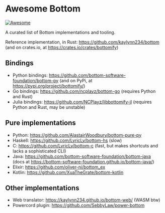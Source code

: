 # Awesome Bottom

[![Awesome](https://awesome.re/badge.svg)](https://github.com/sindresorhus/awesome)

A curated list of Bottom implementations and tooling.

Reference implementation, in Rust: <https://github.com/kaylynn234/bottom> (and on crates.io, at <https://crates.io/crates/bottomify>)

## Bindings
- Python bindings: <https://github.com/bottom-software-foundation/bottom-py> (and on PyPi, at <https://pypi.org/project/bottomify/>)
- Go bindings: <https://github.com/ncplayz/bottom-go> (requires Python and Rust)
- Julia bindings: <https://github.com/NCPlayz/libbottomify-jl> (requires Python and Rust, may be unstable)
## Pure implementations
- Python: <https://github.com/AlastairWoodbury/bottom-pure-py>
- Haskell: <https://github.com/LyricLy/bottom-hs> (slow)
- C: <https://github.com/LyricLy/bottom-c> (fast, but makes shortcuts and lacks a sophisticated CLI)
- Java: <https://github.com/bottom-software-foundation/bottom-java> (docs at <https://bottom-software-foundation.github.io/bottom-java/>)
- Elixir: <https://github.com/oliver-ni/bottom_ex>
- Kotlin: <https://github.com/XuaTheGrate/bottom-kotlin>
## Other implementations
- Web translator: <https://kaylynn234.github.io/bottom-web/> (WASM btw)
- Powercord plugin: <https://github.com/SebbyLaw/power-bottom>
